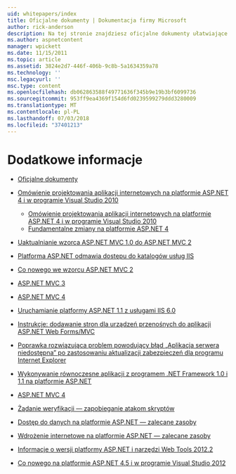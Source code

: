 ```yaml
---
uid: whitepapers/index
title: Oficjalne dokumenty | Dokumentacja firmy Microsoft
author: rick-anderson
description: Na tej stronie znajdziesz oficjalne dokumenty ułatwiające Instalowanie i konfigurowanie programu ASP.NET, a także ułatwiają do pisania aplikacji platformy ASP.NET bezpieczne, szybkie i elastyczne.
ms.author: aspnetcontent
manager: wpickett
ms.date: 11/15/2011
ms.topic: article
ms.assetid: 3824e2d7-446f-406b-9c8b-5a1634359a78
ms.technology: ''
msc.legacyurl: ''
msc.type: content
ms.openlocfilehash: db062863588f49771636f345b9e19b3bf6099736
ms.sourcegitcommit: 953ff9ea4369f154d6fd0239599279ddd3280009
ms.translationtype: MT
ms.contentlocale: pl-PL
ms.lasthandoff: 07/03/2018
ms.locfileid: "37401213"
---
```

<a name="whitepapers"></a>Dodatkowe informacje
====================
- [Oficjalne dokumenty](overview.md)
- [Omówienie projektowania aplikacji internetowych na platformie ASP.NET 4 i w programie Visual Studio 2010](aspnet4/index.md)

    - [Omówienie projektowania aplikacji internetowych na platformie ASP.NET 4 i w programie Visual Studio 2010](aspnet4/overview.md)
    - [Fundamentalne zmiany na platformie ASP.NET 4](aspnet4/breaking-changes.md)
- [Uaktualnianie wzorca ASP.NET MVC 1.0 do ASP.NET MVC 2](aspnet-mvc2-upgrade-notes.md)
- [Platforma ASP.NET odmawia dostępu do katalogów usług IIS](denied-access-to-iis-directories.md)
- [Co nowego we wzorcu ASP.NET MVC 2](what-is-new-in-aspnet-mvc.md)
- [ASP.NET MVC 3](mvc3-release-notes.md)
- [ASP.NET MVC 4](mvc4-beta-release-notes.md)
- [Uruchamianie platformy ASP.NET 1.1 z usługami IIS 6.0](aspnet-and-iis6.md)
- [Instrukcje: dodawanie stron dla urządzeń przenośnych do aplikacji ASP.NET Web Forms/MVC](add-mobile-pages-to-your-aspnet-web-forms-mvc-application.md)
- [Poprawka rozwiązująca problem powodujący błąd „Aplikacja serwera niedostępna” po zastosowaniu aktualizacji zabezpieczeń dla programu Internet Explorer](ms03-32-issue.md)
- [Wykonywanie równoczesne aplikacji z programem .NET Framework 1.0 i 1.1 na platformie ASP.NET](side-by-side-with-10.md)
- [ASP.NET MVC 4](mvc4-release-notes.md)
- [Żądanie weryfikacji — zapobieganie atakom skryptów](request-validation.md)
- [Dostęp do danych na platformie ASP.NET — zalecane zasoby](aspnet-data-access-content-map.md)
- [Wdrożenie internetowe na platformie ASP.NET — zalecane zasoby](aspnet-web-deployment-content-map.md)
- [Informacje o wersji platformy ASP.NET i narzędzi Web Tools 2012.2](aspnet-and-web-tools-20122-release-notes.md)
- [Co nowego na platformie ASP.NET 4.5 i w programie Visual Studio 2012](whats-new-in-aspnet-45-and-visual-studio-2012.md)

